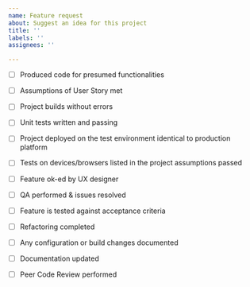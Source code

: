 ```yaml
---
name: Feature request
about: Suggest an idea for this project
title: ''
labels: ''
assignees: ''

---
```


- [ ] Produced code for presumed functionalities

- [ ] Assumptions of User Story met

- [ ] Project builds without errors

- [ ] Unit tests written and passing

- [ ] Project deployed on the test environment identical to production platform

- [ ]  Tests on devices/browsers listed in the project assumptions passed

- [ ] Feature ok-ed by UX designer

- [ ] QA performed & issues resolved

- [ ] Feature is tested against acceptance criteria

- [ ] Refactoring completed

- [ ] Any configuration or build changes documented

- [ ] Documentation updated

- [ ] Peer Code Review performed
